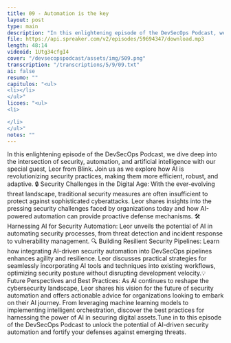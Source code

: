 ```yaml
---
title: 09 - Automation is the key
layout: post
type: main
description: "In this enlightening episode of the DevSecOps Podcast, we dive deep into the intersection of security, automation, and artificial intelligence with our special guest, Leor from Blink. Join us as we explore how AI is revolutionizing security practices, making them more efficient, robust, and adaptive. 🔒 Security Challenges in the Digital Age: With the ever-evolving threat landscape, traditional security measures are often insufficient to protect against sophisticated cyberattacks. Leor shares insights into the pressing security challenges faced by organizations today and how AI-powered automation can provide proactive defense mechanisms. 🛠️ Harnessing AI for Security Automation: Leor unveils the potential of AI in automating security processes, from threat detection and incident response to vulnerability management. 🔍 Building Resilient Security Pipelines: Learn how integrating AI-driven security automation into DevSecOps pipelines enhances agility and resilience. Leor discusses practical strategies for seamlessly incorporating AI tools and techniques into existing workflows, optimizing security posture without disrupting development velocity.💡 Future Perspectives and Best Practices: As AI continues to reshape the cybersecurity landscape, Leor shares his vision for the future of security automation and offers actionable advice for organizations looking to embark on their AI journey. From leveraging machine learning models to implementing intelligent orchestration, discover the best practices for harnessing the power of AI in securing digital assets.Tune in to this episode of the DevSecOps Podcast to unlock the potential of AI-driven security automation and fortify your defenses against emerging threats."
file: https://api.spreaker.com/v2/episodes/59694347/download.mp3
length: 48:14
videoid: 1Utg34cfgI4
cover: "/devsecopspodcast/assets/img/509.png"
transcription: "/transcriptions/5/9/09.txt"
ai: false
resumo: ""
capitulos: "<ul>
<li></li>
</ul>"
licoes: "<ul>
<li>

</li>
</ul>"
notes: ""
---
```


In this enlightening episode of the DevSecOps Podcast, we dive deep into the intersection of security, automation, and artificial intelligence with our special guest, Leor from Blink. Join us as we explore how AI is revolutionizing security practices, making them more efficient, robust, and adaptive. 🔒 Security Challenges in the Digital Age: With the ever-evolving threat landscape, traditional security measures are often insufficient to protect against sophisticated cyberattacks. Leor shares insights into the pressing security challenges faced by organizations today and how AI-powered automation can provide proactive defense mechanisms. 🛠️ Harnessing AI for Security Automation: Leor unveils the potential of AI in automating security processes, from threat detection and incident response to vulnerability management. 🔍 Building Resilient Security Pipelines: Learn how integrating AI-driven security automation into DevSecOps pipelines enhances agility and resilience. Leor discusses practical strategies for seamlessly incorporating AI tools and techniques into existing workflows, optimizing security posture without disrupting development velocity.💡 Future Perspectives and Best Practices: As AI continues to reshape the cybersecurity landscape, Leor shares his vision for the future of security automation and offers actionable advice for organizations looking to embark on their AI journey. From leveraging machine learning models to implementing intelligent orchestration, discover the best practices for harnessing the power of AI in securing digital assets.Tune in to this episode of the DevSecOps Podcast to unlock the potential of AI-driven security automation and fortify your defenses against emerging threats.
